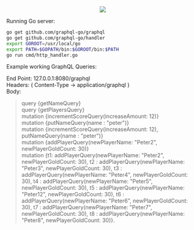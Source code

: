 <div style="text-align:center"><img src ="https://www.pcgamesn.com/wp-content/uploads/legacy/civilization-2.jpg" /></div>

Running Go server:

```bash
go get github.com/graphql-go/graphql
go get github.com/graphql-go/handler
export GOROOT=/usr/local/go
export PATH=$GOPATH/bin:$GOROOT/bin:$PATH
go run cmd/http_handler.go
```

Example working GraphQL Queries:

End Point: 127.0.0.1:8080/graphql  
Headers: ( Content-Type -> application/graphql )  
Body:   

> query {getNameQuery}    
> query {getPlayersQuery}   
> mutation {incrementScoreQuery(increaseAmount: 12)}  
> mutation {putNameQuery(name : "peter")}  
> mutation {incrementScoreQuery(increaseAmount: 12), putNameQuery(name : "peter")}    
> mutation {addPlayerQuery(newPlayerName: "Peter2", newPlayerGoldCount: 30)}    
>mutation {t1: addPlayerQuery(newPlayerName: "Peter2", newPlayerGoldCount: 30), t2 : addPlayerQuery(newPlayerName: "Peter3", newPlayerGoldCount: 30), t3 : addPlayerQuery(newPlayerName: "Peter4", newPlayerGoldCount: 30), t4 : addPlayerQuery(newPlayerName: "Peter5", newPlayerGoldCount: 30), t5 : addPlayerQuery(newPlayerName: "Peter12", newPlayerGoldCount: 30), t6 : addPlayerQuery(newPlayerName: "Peter6", newPlayerGoldCount: 30), t7 : addPlayerQuery(newPlayerName: "Peter7", newPlayerGoldCount: 30), t8 : addPlayerQuery(newPlayerName: "Peter8", newPlayerGoldCount: 30)}.          